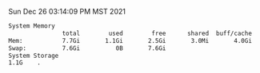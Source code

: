 Sun Dec 26 03:14:09 PM MST 2021
```bash
System Memory
               total        used        free      shared  buff/cache   available
Mem:           7.7Gi       1.1Gi       2.5Gi       3.0Mi       4.0Gi       6.2Gi
Swap:          7.6Gi          0B       7.6Gi
System Storage
1.1G	.
```
```bash
